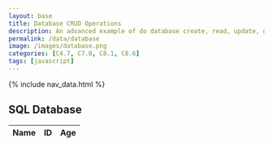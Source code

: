 ```yaml
---
layout: base
title: Database CRUD Operations
description: An advanced example of do database create, read, update, delete operations working asynchronously between JavaScript and a Java backend Database.  This requires a set of Java RESTful API services for Get, Put, Delete, and Update.
permalink: /data/database
image: /images/database.png
categories: [C4.7, C7.0, C8.1, C8.6]
tags: [javascript]
---
```


{% include nav_data.html %}

## SQL Database
<!-- HTML table fragment for page -->
<table>
  <thead>
  <tr>
    <th>Name</th>
    <th>ID</th>
    <th>Age</th>
  </tr>
  </thead>
  <tbody id="result">
    <!-- javascript generated data -->
  </tbody>
</table>

<!-- Script is layed out in a sequence (no function) and will execute when page is loaded -->
<script>
  // prepare HTML result container for new output
  const resultContainer = document.getElementById("result");

  // prepare URL
  var url = "https://spring.nighthawkcodingsociety.com/api/person/";
  // Uncomment next line for localhost testing
  // url = "http://localhost:8085/api/person/";

  // set options for cross origin header request
  const options = {
    method: 'GET', // *GET, POST, PUT, DELETE, etc.
    mode: 'cors', // no-cors, *cors, same-origin
    cache: 'default', // *default, no-cache, reload, force-cache, only-if-cached
    credentials: 'include', // include, *same-origin, omit
    headers: {
      'Content-Type': 'application/json',
    },
  };

  // fetch the API
  fetch(url, options)
    // response is a RESTful "promise" on any successful fetch
    .then(response => {
      // check for response errors and display
      if (response.status !== 200) {
          const errorMsg = 'Database response error: ' + response.status;
          console.log(errorMsg);
          const tr = document.createElement("tr");
          const td = document.createElement("td");
          td.innerHTML = errorMsg;
          tr.appendChild(td);
          resultContainer.appendChild(tr);
          return;
      }
      // valid response will contain json data
      response.json().then(data => {
          console.log(data);
          for (const row of data) {
            // tr and td build out for each row
            const tr = document.createElement("tr");
            const name = document.createElement("td");
            const id = document.createElement("td");
            const age = document.createElement("td");
            // data is specific to the API
            name.innerHTML = row.name; 
            id.innerHTML = row.email; 
            age.innerHTML = row.age; 
            // this build td's into tr
            tr.appendChild(name);
            tr.appendChild(id);
            tr.appendChild(age);
            // add HTML to container
            resultContainer.appendChild(tr);
          }
      })
  })
  // catch fetch errors (ie ACCESS to server blocked)
  .catch(err => {
    console.error(err);
    const tr = document.createElement("tr");
    const td = document.createElement("td");
    td.innerHTML = err + ": " + url;
    tr.appendChild(td);
    resultContainer.appendChild(tr);
  });
</script>
